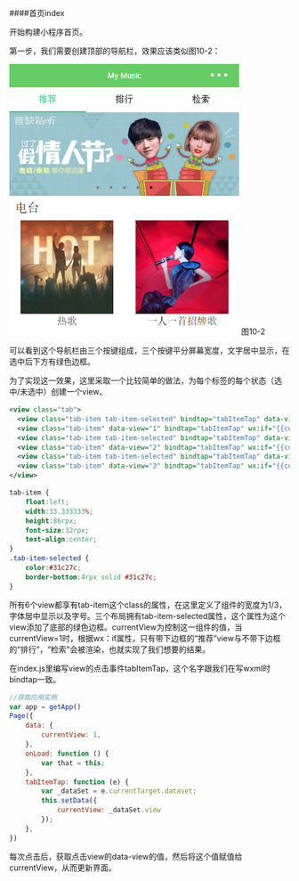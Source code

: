 ####首页index


开始构建小程序首页。


第一步，我们需要创建顶部的导航栏，效果应该类似图10-2：


![](/assets/20170213143445.png) 图10-2


可以看到这个导航栏由三个按键组成，三个按键平分屏幕宽度，文字居中显示，在选中后下方有绿色边框。

为了实现这一效果，这里采取一个比较简单的做法，为每个标签的每个状态（选中/未选中）创建一个view。

```xml
<view class="tab">
  <view class="tab-item tab-item-selected" bindtap="tabItemTap" data-view="1" wx:if="{{currentView==1}}">推荐</view>
  <view class="tab-item" data-view="1" bindtap="tabItemTap" wx:if="{{currentView!=1}}">推荐</view>
  <view class="tab-item tab-item-selected" bindtap="tabItemTap" data-view="2" wx:if="{{currentView==2}}">排行</view>
  <view class="tab-item" data-view="2" bindtap="tabItemTap" wx:if="{{currentView!=2}}">排行</view>
  <view class="tab-item tab-item-selected" bindtap="tabItemTap" data-view="3" wx:if="{{currentView==3}}">检索</view>
  <view class="tab-item" data-view="3" bindtap="tabItemTap" wx:if="{{currentView!=3}}">检索</view>
</view>
```
```css
tab-item {
    float:left;
    width:33.333333%;
    height:86rpx;
    font-size:32rpx;
    text-align:center;
}
.tab-item-selected {
    color:#31c27c;
    border-bottom:4rpx solid #31c27c;
}
```

所有6个view都享有tab-item这个class的属性，在这里定义了组件的宽度为1/3，字体居中显示以及字号。三个布局拥有tab-item-selected属性，这个属性为这个view添加了底部的绿色边框。currentView为控制这一组件的值，当currentView=1时，根据wx：if属性，只有带下边框的“推荐”view与不带下边框的“排行”，“检索”会被渲染，也就实现了我们想要的结果。

在index.js里编写view的点击事件tabItemTap，这个名字跟我们在写wxml时bindtap一致。

```js
//获取应用实例
var app = getApp()
Page({
    data: {
        currentView: 1,
    },
    onLoad: function () {
        var that = this;
    },
    tabItemTap: function (e) {
        var _dataSet = e.currentTarget.dataset;
        this.setData({
            currentView: _dataSet.view
        });
    },
})
```

每次点击后，获取点击view的data-view的值，然后将这个值赋值给currentView，从而更新界面。




